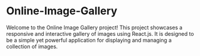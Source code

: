 # Online-Image-Gallery
 Welcome to the Online Image Gallery project! This project showcases a responsive and interactive gallery of images using React.js. It is designed to be a simple yet powerful application for displaying and managing a collection of images.
